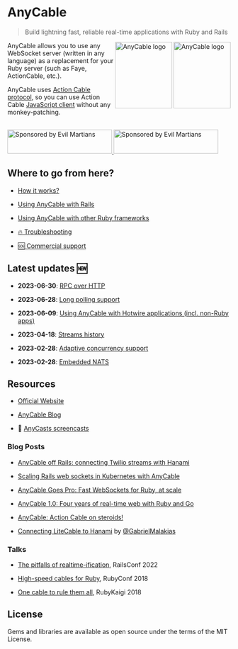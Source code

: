 # AnyCable

> Build lightning fast, reliable real-time applications with Ruby and Rails

<img class="is-light" align="right" height="150" width="129"
     title="AnyCable logo" class="home-logo" src="/assets/images/logo.svg">
<img class="is-dark" align="right" height="150" width="129"
     title="AnyCable logo" class="home-logo" src="/assets/images/logo_invert.svg">

AnyCable allows you to use any WebSocket server (written in any language) as a replacement for your Ruby server (such as Faye, ActionCable, etc.).

AnyCable uses [Action Cable protocol](misc/action_cable_protocol.md), so you can use Action Cable [JavaScript client](https://www.npmjs.com/package/actioncable) without any monkey-patching.

<br/>
<a href="https://evilmartians.com/">
<img class="is-light" src="https://evilmartians.com/badges/sponsored-by-evil-martians.svg" alt="Sponsored by Evil Martians" width="236" height="54">
<img class="is-dark" src="https://evilmartians.com/badges/sponsored-by-evil-martians_v2.0_for-dark-bg.svg" alt="Sponsored by Evil Martians" width="236" height="54">
</a>

<!-- markdownlint-disable no-trailing-punctuation -->
## Where to go from here?

- [How it works?](architecture.md)

- [Using AnyCable with Rails](rails/getting_started.md)

- [Using AnyCable with other Ruby frameworks](ruby/non_rails.md)

- [🔥 Troubleshooting](troubleshooting.md)

- [🆘 Commercial support](https://anycable.io/#custom-solutions)

## Latest updates 🆕

- **2023-06-30**: [RPC over HTTP](./ruby/http_rpc.md)

- **2023-06-28**: [Long polling support](./anycable-go/long-polling.md)

- **2023-06-09**: [Using AnyCable with Hotwire applications (incl. non-Ruby apps)](./guides/hotwire.md)

- **2023-04-18**: [Streams history](./anycable-go/broker.md)

- **2023-02-28**: [Adaptive concurrency support](./anycable-go/configuration.md#adaptive-concurrency)

- **2023-02-28**: [Embedded NATS](./anycable-go/embedded_nats.md)

## Resources

- [Official Website](https://anycable.io)

- [AnyCable Blog](https://anycable.io/blog)

- 🎥 [AnyCasts screencasts](https://www.youtube.com/playlist?list=PLAgBW0XUpyOVFnpoS6FKDszd8WEvXzg-A)

### Blog Posts

- [AnyCable off Rails: connecting Twilio streams with Hanami](https://evilmartians.com/chronicles/anycable-goes-off-rails-connecting-twilio-streams-with-hanami)

- [Scaling Rails web sockets in Kubernetes with AnyCable](https://vitobotta.com/2022/06/18/scaling-rails-web-sockets-in-kubernetes-with-anycable/)

- [AnyCable Goes Pro: Fast WebSockets for Ruby, at scale](https://evilmartians.com/chronicles/anycable-goes-pro-fast-websockets-for-ruby-at-scale)

- [AnyCable 1.0: Four years of real-time web with Ruby and Go](https://evilmartians.com/chronicles/anycable-1-0-four-years-of-real-time-web-with-ruby-and-go)

- [AnyCable: Action Cable on steroids!](https://evilmartians.com/chronicles/anycable-actioncable-on-steroids)

- [Connecting LiteCable to Hanami](http://gabrielmalakias.com.br/ruby/hanami/iot/2017/05/26/websockets-connecting-litecable-to-hanami.html) by [@GabrielMalakias](https://github.com/GabrielMalakias)

### Talks

- [The pitfalls of realtime-ification](https://noti.st/palkan/MeBUVe/the-pitfalls-of-realtime-ification), RailsConf 2022

- [High-speed cables for Ruby](https://noti.st/palkan/Y1bPpn/high-speed-cables-for-ruby), RubyConf 2018

- [One cable to rule them all](https://noti.st/palkan/ALKDiC/anycable-one-cable-to-rule-them-all), RubyKaigi 2018

## License

Gems and libraries are available as open source under the terms of the MIT License.
